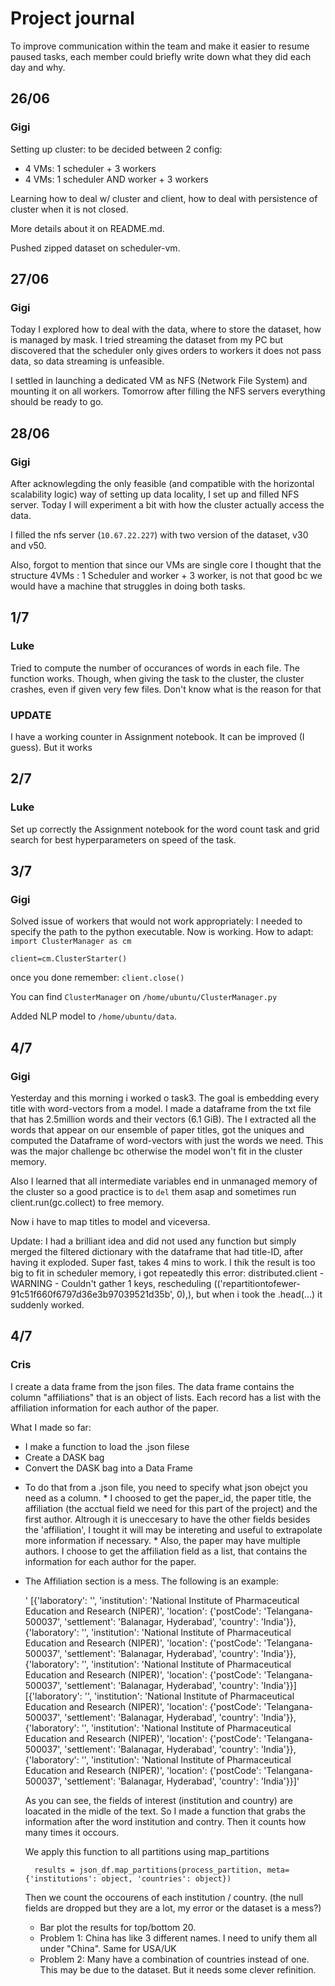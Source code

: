 # Project journal

To improve communication within the team and make it easier to resume paused tasks, each member could briefly write down what they did each day and why.

## 26/06
### Gigi
Setting up cluster: to be decided between 2 config: 
 - 4 VMs: 1 scheduler + 3 workers
 - 4 VMs: 1 scheduler AND worker + 3 workers

Learning how to deal w/ cluster and client, how to deal with persistence of cluster when it is not closed.

More details about it on README.md.

Pushed zipped dataset on scheduler-vm.

## 27/06

### Gigi

Today I explored how to deal with the data, where to store the dataset, how is managed by mask. I tried streaming the dataset from my PC but discovered that the scheduler only gives orders to workers it does not pass data, so data streaming is unfeasible.

I settled in launching a dedicated VM as NFS (Network File System) and mounting it on all workers. Tomorrow after filling the NFS servers everything should be ready to go.

## 28/06

### Gigi

After acknowlegding the only feasible (and compatible with the horizontal scalability logic) way of setting up data locality, I set up and filled NFS server. Today I will experiment a bit with how the cluster actually access the data. 

I filled the nfs server (`10.67.22.227`) with two version of the dataset, v30 and v50. 

Also, forgot to mention that since our VMs are single core I thought that the structure 4VMs : 1 Scheduler and worker + 3 worker, is not that good bc we would have a machine that struggles in doing both tasks.

## 1/7

### Luke

Tried to compute the number of occurances of words in each file. The function works. Though, when giving the task to the cluster, the cluster crashes, even if given very few files. Don't know what is the reason for that

### UPDATE

I have a working counter in Assignment notebook. It can be improved (I guess). But it works


## 2/7

### Luke

Set up correctly the Assignment notebook for the word count task and grid search for best hyperparameters on speed of the task.

## 3/7

### Gigi

Solved issue of workers that would not work appropriately: I needed to specify the path to the python executable. Now is working. How to adapt:
`import ClusterManager as cm`

`client=cm.ClusterStarter()`

once you done remember: `client.close()`

You can find `ClusterManager` on `/home/ubuntu/ClusterManager.py`

Added NLP model to `/home/ubuntu/data`.

## 4/7 

### Gigi 

Yesterday and this morning i worked o task3. The goal is embedding every title with word-vectors from a model. I made a dataframe from the txt file that has 2.5million words and their vectors (6.1 GiB). The I extracted all the words that appear on our ensemble of paper titles, got the uniques and computed the Dataframe of word-vectors with just the words we need. This was the major challenge bc otherwise the model won't fit in the cluster memory. 

Also I learned that all intermediate variables end in unmanaged memory of the cluster so a good practice is to `del` them asap and sometimes run client.run(gc.collect) to free memory.

Now i have to map titles to model and viceversa.

Update: I had a brilliant idea and did not used any function but simply merged the filtered dictionary with the dataframe that had title-ID, after having it exploded. Super fast, takes 4 mins to work. I thik the result is too big to fit in scheduler memory, i got repeatedly this error: distributed.client - WARNING - Couldn't gather 1 keys, rescheduling (('repartitiontofewer-91c51f660f6797d36e3b97039521d35b', 0),), but when i took the .head(...) it suddenly worked. 


## 4/7

### Cris 

I create a data frame from the json files. The data frame contains the column "affiliations" that is an object of lists. Each record has a list with the affiliation information for each author of the paper. 

What I made so far: 
- I make a function to load the .json filese
- Create a DASK bag 
- Convert the DASK bag into a Data Frame
 * To do that from a .json file, you need to specify what json obejct you need as a column. 
		* I choosed to get the paper_id, the paper title, the affiliation (the acctual field we need for this part of the project) and the first author. Altrough it is uneccesary to have the other fields besides the 'affiliation', I tought it will may be intereting and useful to extrapolate more information if necessary.
		* Also, the paper may have multiple authors. I choose to get the affiliation field as a list, that contains the information for each author for the paper.  


- The Affiliation section is a mess. The following is an example: 

	'	[{'laboratory': '', 'institution': 'National Institute of Pharmaceutical Education and Research (NIPER)', 'location': {'postCode': 'Telangana-500037', 'settlement': 'Balanagar, Hyderabad', 'country': 'India'}}, {'laboratory': '', 'institution': 'National Institute of Pharmaceutical Education and Research (NIPER)', 'location': {'postCode': 'Telangana-500037', 'settlement': 'Balanagar, Hyderabad', 'country': 'India'}}, {'laboratory': '', 'institution': 'National Institute of Pharmaceutical Education and Research (NIPER)', 'location': {'postCode': 'Telangana-500037', 'settlement': 'Balanagar, Hyderabad', 'country': 'India'}}][{'laboratory': '', 'institution': 'National Institute of Pharmaceutical Education and Research (NIPER)', 'location': {'postCode': 'Telangana-500037', 'settlement': 'Balanagar, Hyderabad', 'country': 'India'}}, {'laboratory': '', 'institution': 'National Institute of Pharmaceutical Education and Research (NIPER)', 'location': {'postCode': 'Telangana-500037', 'settlement': 'Balanagar, Hyderabad', 'country': 'India'}}, {'laboratory': '', 'institution': 'National Institute of Pharmaceutical Education and Research (NIPER)', 'location': {'postCode': 'Telangana-500037', 'settlement': 'Balanagar, Hyderabad', 'country': 'India'}}]'

	As you can see, the fields of interest (institution and country) are loacated in the midle of the text. So I made a function that grabs the information after the word institution and contry. Then it counts how many times it occours. 

	We apply this function to all partitions using map_partitions

		results = json_df.map_partitions(process_partition, meta={'institutions': object, 'countries': object})

	Then we count the occourens of each institution / country. (the null fields are dropped but they are a lot, my error or the dataset is a mess?)

	- Bar plot the results for top/bottom 20. 
	- Problem 1: China has like 3 different names. I need to unify them all under "China". Same for USA/UK
	- Problem 2: Many have a combination of countries instead of one. This may be due to the dataset. But it needs some clever refinition. 




